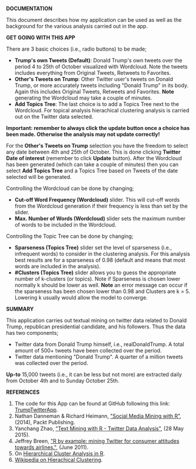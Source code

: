 **DOCUMENTATION**

This document describes how my application can be used as well as the background for the various analysis carried out in the app.

**GET GOING WITH THIS APP**

There are 3 basic choices (i.e., radio buttons) to be made;

- **Trump's own Tweets (Default)**: Donald Trump's own tweets over the period 4 to 25th of October visualized with Wordcloud. Note the tweets includes everything from Original Tweets, Retweets to Favorites.
- **Other's Tweets on Trump**: Other Twitter user's tweets on Donald Trump, or more accurately tweets including "Donald Trump" in its body. Again this includes Original Tweets, Retweets and Favorites. **Note** generating the Wordcloud may take a couple of minutes.
- **Add Topics Tree**: The last choice is to add a Topics Tree next to the Wordcloud. For topical analysis hierachical clustering analysis is carried out on the Twitter data selected.

**Important: remember to always click the update button once a choice has been made. Otherwise the analysis may not update correctly!**

For the **Other's Tweets on Trump** selection you have the freedom to select any date between 4th and 25th of October. This is done clicking **Twitter Date of interest** (remember to click **Update** button). After the Wordcloud has been generated (which can take a couple of minutes) then you can select **Add Topics Tree** and a Topics Tree based on Tweets of the date selected will be generated.

Controlling the Wordcloud can be done by changing;

- **Cut-off Word Frequency (Wordcloud)** slider. This will cut-off words from the Wordcloud generation if their frequency is less than set by the slider.
- **Max. Number of Words (Wordcloud)** slider sets the maximum number of words to be included in the Wordcloud.

Controlling the Topic Tree can be done by changing;

- **Sparseness (Topics Tree)** slider set the level of sparseness (i.e., infrequent words) to consider in the clustering analysis. For this analysis best results are for a sparseness of 0.98 (default and means that most words are included in the analysis).
- **#Clusters (Topics Tree)** slider allows you to guess the appropriate number of k-clusters (or topics). Note if Sparseness is chosen lower normally k should be lower as well. **Note** an error message can occur if the sparseness has been chosen lower than 0.98 and Clusters are k = 5. Lowering k usually would allow the model to converge.   

**SUMMARY**

This application carries out textual mining on twitter data related to Donald Trump, republican presidential candidate, and his followers. Thus the data has two components;

- Twitter data from Donald Trump himself, i.e., realDonaldTrump. A total amount of 500+ tweets have been collected over the period.
- Twitter data mentioning "Donald Trump". A quarter of a million tweets was collected over the period.

**Up-to** 15,000 tweets (i.e., it can be less but not more) are extracted daily from October 4th and to Sunday October 25th.


**REFERENCES**

1. The code for this App can be found at GitHub following this link: [TrumpTwitterApp](https://github.com/kklarsen/trumptwitterapp).
2. Nathan Danneman & Richard Heimann, ["Social Media Mining with R"](https://www.packtpub.com/big-data-and-business-intelligence/social-media-mining-r), (2014), Packt Publishing.
2. Yanchang Zhao, ["Text Mining with R - Twitter Data Analysis"](http://www.rdatamining.com/docs/text-mining-with-r-of-twitter-data-analysis), (28 May 2015).
2. Jeffrey Breen, ["R by example: mining Twitter for consumer attitudes towards airlines."](https://jeffreybreen.wordpress.com/2011/07/04/twitter-text-mining-r-slides/), (June 2011).
3. On [Hierarchical Cluster Analysis in R](http://www.r-tutor.com/gpu-computing/clustering/hierarchical-cluster-analysis).
4. [Wikipedia on Hierachical Clustering](https://en.wikipedia.org/wiki/Hierarchical_clustering).
